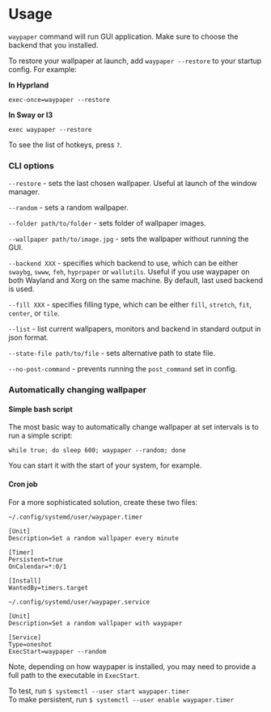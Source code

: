# Usage

`waypaper` command will run GUI application. Make sure to choose the backend that you installed.

To restore your wallpaper at launch, add `waypaper --restore` to your startup config. For example:

**In Hyprland**

`exec-once=waypaper --restore`

**In Sway or I3**

`exec waypaper --restore`

To see the list of hotkeys, press `?`.

### CLI options

`--restore` - sets the last chosen wallpaper. Useful at launch of the window manager.

`--random` - sets a random wallpaper.

`--folder path/to/folder` - sets folder of wallpaper images.

`--wallpaper path/to/image.jpg` - sets the wallpaper without running the GUI.

`--backend XXX` - specifies which backend to use, which can be either `swaybg`, `swww`, `feh`, `hyprpaper` or `wallutils`. Useful if you use waypaper on both Wayland and Xorg on the same machine. By default, last used backend is used.

`--fill XXX` - specifies filling type, which can be either `fill`, `stretch`, `fit`, `center`, or `tile`.

`--list` - list current wallpapers, monitors and backend in standard output in json format.

`--state-file path/to/file` - sets alternative path to state file.

`--no-post-command` - prevents running the `post_command` set in config.

### Automatically changing wallpaper

#### Simple bash script

The most basic way to automatically change wallpaper at set intervals is to run a simple script:

```
while true; do sleep 600; waypaper --random; done
```

You can start it with the start of your system, for example.

#### Cron job

For a more sophisticated solution, create these two files:

`~/.config/systemd/user/waypaper.timer`

```
[Unit]
Description=Set a random wallpaper every minute

[Timer]
Persistent=true
OnCalendar=*:0/1

[Install]
WantedBy=timers.target
```

`~/.config/systemd/user/waypaper.service`

```
[Unit]
Description=Set a random wallpaper with waypaper

[Service]
Type=oneshot
ExecStart=waypaper --random
```

Note, depending on how waypaper is installed, you may need to provide a full path to the executable in `ExecStart`.

To test, run `$ systemctl --user start waypaper.timer`\
To make persistent, run `$ systemctl --user enable waypaper.timer`
